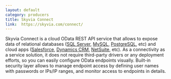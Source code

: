 ```yaml
---
layout: default
category: producers
title: Skyvia Connect 
link:  https://skyvia.com/connect/
---
```

Skyvia Connect is a cloud OData REST API service that allows to expose data of relational databases ([SQL Server](https://skyvia.com/connect/sql-server-odata), [MySQL](https://skyvia.com/connect/mysql-odata), [PostgreSQL](https://skyvia.com/connect/postgresql-odata), etc) and cloud apps ([Salesforce](https://skyvia.com/connect/salesforce-odata), [Dynamics CRM](https://skyvia.com/connect/dynamics-crm-odata), [NetSuite](https://skyvia.com/connect/netsuite-odata), etc). As a connectivity as a service solution, it does not require third-party drivers or any deployment efforts, so you can easily configure OData endpoints visually. Built-in security layer allows to manage endpoint access by defining user names with passwords or IPs/IP ranges, and monitor access to endpoints in details.
